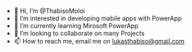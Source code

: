 - 👋 Hi, I’m @ThabisoMoloi
- 👀 I’m interested in developing mabile apps with PowerApp
- 🌱 I’m currently learning Mirosoft PowerApp 
- 💞️ I’m looking to collaborate on many Projects
- 📫 How to reach me, email me on lukasthabiso@gmail.com

<!---
ThabisoMoloi/ThabisoMoloi is a ✨ special ✨ repository because its `README.md` (this file) appears on your GitHub profile.
You can click the Preview link to take a look at your changes.
--->
